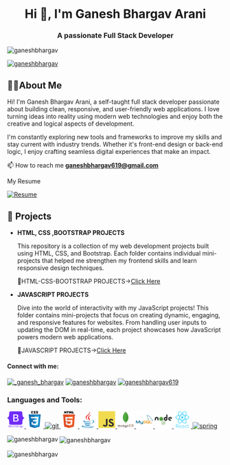 <h1 align="center">Hi 👋, I'm Ganesh Bhargav Arani</h1>
<h3 align="center">A passionate Full Stack Developer</h3>

<p align="left"> <img src="https://komarev.com/ghpvc/?username=ganeshbhargav&label=Profile%20views&color=0e75b6&style=flat" alt="ganeshbhargav" /> </p>

<p align="left"> <a href="https://github.com/ryo-ma/github-profile-trophy"><img src="https://github-profile-trophy.vercel.app/?username=ganeshbhargav" alt="ganeshbhargav" /></a> </p>

<h2 align="left"> 🧑‍💻About Me</h2>
<p align="left">
Hi! I'm Ganesh Bhargav Arani, a self-taught full stack developer passionate about building clean, responsive, and user-friendly web applications. I love turning ideas into reality using modern web technologies and enjoy both the creative and logical aspects of development.

I'm constantly exploring new tools and frameworks to improve my skills and stay current with industry trends. Whether it's front-end design or back-end logic, I enjoy crafting seamless digital experiences that make an impact.

📫 How to reach me **ganeshbhargav619@gmail.com**
</p>

My Resume

[![Resume](https://img.shields.io/badge/View-Resume-blue)](https://github.com/Ganeshbhargav/Ganeshbhargav/blob/main/Ganesh_Bhargav_Arani_Resume.pdf)

<h2 align="left">📁 Projects</h2>
<ul>
  <li><B>HTML, CSS ,BOOTSTRAP PROJECTS</B></li>
  <P>This repository is a collection of my web development projects built using HTML, CSS, and Bootstrap. Each folder contains individual mini-projects that helped me strengthen my frontend skills and learn responsive design techniques.</P>
  <P>📁HTML-CSS-BOOTSTRAP PROJECTS-><a href="https://github.com/Ganeshbhargav/Html_CSS_Bootstrap">Click Here</a></P>

  <li><B>JAVASCRIPT PROJECTS</B></li>
  <P>Dive into the world of interactivity with my JavaScript projects! This folder contains mini-projects that focus on creating dynamic, engaging, and responsive features for websites. From handling user inputs to updating the DOM in real-time, each project showcases how JavaScript powers modern web applications.</P>
  <P>📁JAVASCRIPT PROJECTS-><a href="https://github.com/Ganeshbhargav/Javascript">Click Here</a></P>
</ul>


<h4 align="left">Connect with me:</h4>
<p align="left">
<a href="https://instagram.com/_ganesh_bhargav" target="blank"><img align="center" src="https://raw.githubusercontent.com/rahuldkjain/github-profile-readme-generator/master/src/images/icons/Social/instagram.svg" alt="_ganesh_bhargav" height="30" width="40" /></a>
<a href="https://www.codechef.com/users/ganeshbhargav" target="blank"><img align="center" src="https://cdn.jsdelivr.net/npm/simple-icons@3.1.0/icons/codechef.svg" alt="ganeshbhargav" height="30" width="40" /></a>
<a href="https://www.hackerrank.com/ganeshbhargav619" target="blank"><img align="center" src="https://raw.githubusercontent.com/rahuldkjain/github-profile-readme-generator/master/src/images/icons/Social/hackerrank.svg" alt="ganeshbhargav619" height="30" width="40" /></a>
</p>
<h3 align="left">Languages and Tools:</h3>
<p align="left"> <a href="https://getbootstrap.com" target="_blank" rel="noreferrer"> <img src="https://raw.githubusercontent.com/devicons/devicon/master/icons/bootstrap/bootstrap-plain-wordmark.svg" alt="bootstrap" width="40" height="40"/> </a> <a href="https://www.w3schools.com/css/" target="_blank" rel="noreferrer"> <img src="https://raw.githubusercontent.com/devicons/devicon/master/icons/css3/css3-original-wordmark.svg" alt="css3" width="40" height="40"/> </a> <a href="https://git-scm.com/" target="_blank" rel="noreferrer"> <img src="https://www.vectorlogo.zone/logos/git-scm/git-scm-icon.svg" alt="git" width="40" height="40"/> </a> <a href="https://www.w3.org/html/" target="_blank" rel="noreferrer"> <img src="https://raw.githubusercontent.com/devicons/devicon/master/icons/html5/html5-original-wordmark.svg" alt="html5" width="40" height="40"/> </a> <a href="https://www.java.com" target="_blank" rel="noreferrer"> <img src="https://raw.githubusercontent.com/devicons/devicon/master/icons/java/java-original.svg" alt="java" width="40" height="40"/> </a> <a href="https://developer.mozilla.org/en-US/docs/Web/JavaScript" target="_blank" rel="noreferrer"> <img src="https://raw.githubusercontent.com/devicons/devicon/master/icons/javascript/javascript-original.svg" alt="javascript" width="40" height="40"/> </a> <a href="https://www.mongodb.com/" target="_blank" rel="noreferrer"> <img src="https://raw.githubusercontent.com/devicons/devicon/master/icons/mongodb/mongodb-original-wordmark.svg" alt="mongodb" width="40" height="40"/> </a> <a href="https://www.mysql.com/" target="_blank" rel="noreferrer"> <img src="https://raw.githubusercontent.com/devicons/devicon/master/icons/mysql/mysql-original-wordmark.svg" alt="mysql" width="40" height="40"/> </a> <a href="https://nodejs.org" target="_blank" rel="noreferrer"> <img src="https://raw.githubusercontent.com/devicons/devicon/master/icons/nodejs/nodejs-original-wordmark.svg" alt="nodejs" width="40" height="40"/> </a> <a href="https://reactjs.org/" target="_blank" rel="noreferrer"> <img src="https://raw.githubusercontent.com/devicons/devicon/master/icons/react/react-original-wordmark.svg" alt="react" width="40" height="40"/> </a> <a href="https://spring.io/" target="_blank" rel="noreferrer"> <img src="https://www.vectorlogo.zone/logos/springio/springio-icon.svg" alt="spring" width="40" height="40"/> </a> </p>

<p align="left"><img align="left" src="https://github-readme-stats.vercel.app/api/top-langs?username=ganeshbhargav&show_icons=true&locale=en&layout=compact" alt="ganeshbhargav" /></p>
<p align="left">&nbsp;<img align="center" src="https://github-readme-stats.vercel.app/api?username=ganeshbhargav&show_icons=true&locale=en" alt="ganeshbhargav" /></p>

<p><img align="center" src="https://github-readme-streak-stats.herokuapp.com/?user=ganeshbhargav&" alt="ganeshbhargav" /></p>


